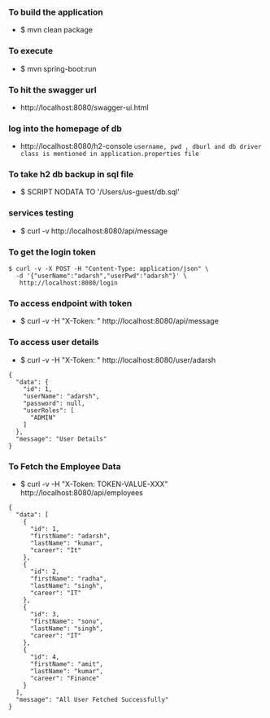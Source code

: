 
### To build the application
* $ mvn clean package

### To execute 
* $ mvn spring-boot:run

### To hit the swagger url
* http://localhost:8080/swagger-ui.html

### log into the homepage of db
* http://localhost:8080/h2-console
``` username, pwd , dburl and db driver class is mentioned in application.properties file ```

### To take h2 db backup in sql file 
* $ SCRIPT NODATA TO '/Users/us-guest/db.sql' 

### services testing 

* $ curl -v http://localhost:8080/api/message

### To get the login token 
````
$ curl -v -X POST -H "Content-Type: application/json" \
  -d '{"userName":"adarsh","userPwd":"adarsh"}' \
   http://localhost:8080/login
````
### To access endpoint with token 
* $ curl -v -H "X-Token: <token>"   http://localhost:8080/api/message

### To access user details
* $ curl -v -H "X-Token: <token>"  http://localhost:8080/user/adarsh
  
````
{
  "data": {
    "id": 1,
    "userName": "adarsh",
    "password": null,
    "userRoles": [
      "ADMIN"
    ]
  },
  "message": "User Details"
}
````

### To Fetch the Employee Data 
* $ curl -v -H "X-Token: TOKEN-VALUE-XXX" http://localhost:8080/api/employees
````
{
  "data": [
    {
      "id": 1,
      "firstName": "adarsh",
      "lastName": "kumar",
      "career": "It"
    },
    {
      "id": 2,
      "firstName": "radha",
      "lastName": "singh",
      "career": "IT"
    },
    {
      "id": 3,
      "firstName": "sonu",
      "lastName": "singh",
      "career": "IT"
    },
    {
      "id": 4,
      "firstName": "amit",
      "lastName": "kumar",
      "career": "Finance"
    }
  ],
  "message": "All User Fetched Successfully"
}
````